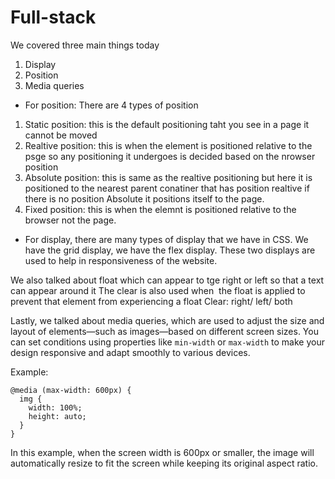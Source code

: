 # Full-stack
We covered three main things today
1. Display
2. Position
3. Media queries
- For position:
There are 4 types of position
1. Static position: this is the default positioning taht you see in a page it cannot be moved
2. Realtive position: this is when the element is positioned relative to the psge so any positioning it undergoes is decided based on the nrowser position
3. Absolute position: this is same as the realtive positioning but here it is positioned to the nearest parent conatiner that has position realtive if there is no position Absolute it positions itself to the page.
4. Fixed position: this is when the elemnt is positioned relative to the browser not the page.

- For display, there are many types of display that we have in CSS. We have the grid display, we have the flex display. These two displays are used to help in responsiveness of the website.

We also talked about float which can appear to tge right or left so that a text can appear around it
The clear is also used when  the float is applied to prevent that element from experiencing a float
Clear: right/ left/ both

Lastly, we talked about media queries, which are used to adjust the size and layout of elements—such as images—based on different screen sizes. You can set conditions using properties like `min-width` or `max-width` to make your design responsive and adapt smoothly to various devices.

Example:
```
@media (max-width: 600px) {
  img {
    width: 100%;
    height: auto;
  }
}
```
In this example, when the screen width is 600px or smaller, the image will automatically resize to fit the screen while keeping its original aspect ratio.
